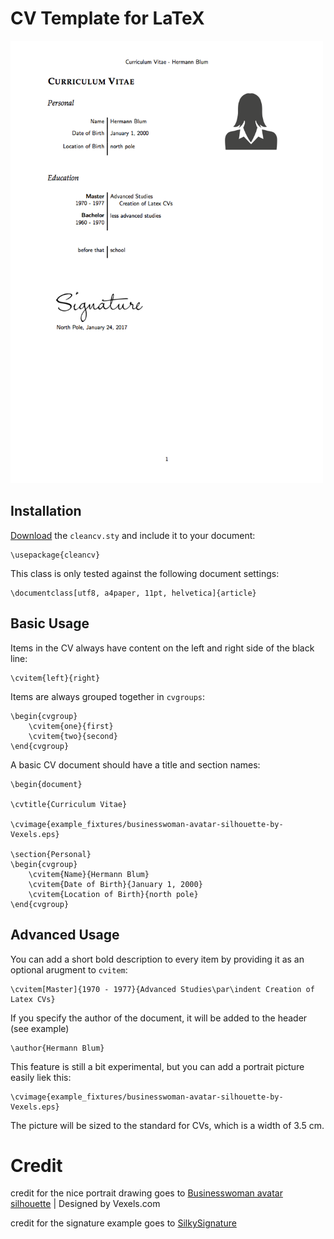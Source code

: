 # CV Template for LaTeX

<img src="https://github.com/hermannsblum/Clean-CV/blob/master/example.png" width="500">

## Installation

[Download](https://raw.githubusercontent.com/hermannsblum/Clean-CV/master/cleancv.sty) the `cleancv.sty` and include it to your document:

    \usepackage{cleancv}

This class is only tested against the following document settings:

    \documentclass[utf8, a4paper, 11pt, helvetica]{article}

## Basic Usage

Items in the CV always have content on the left and right side of the black line:

    \cvitem{left}{right}

Items are always grouped together in `cvgroups`:

    \begin{cvgroup}
        \cvitem{one}{first}
        \cvitem{two}{second}
    \end{cvgroup}

A basic CV document should have a title and section names:

    \begin{document}

    \cvtitle{Curriculum Vitae}

    \cvimage{example_fixtures/businesswoman-avatar-silhouette-by-Vexels.eps}

    \section{Personal}
    \begin{cvgroup}
        \cvitem{Name}{Hermann Blum}
        \cvitem{Date of Birth}{January 1, 2000}
        \cvitem{Location of Birth}{north pole}
    \end{cvgroup}

## Advanced Usage

You can add a short bold description to every item by providing it as an optional arugment to `cvitem`:

    \cvitem[Master]{1970 - 1977}{Advanced Studies\par\indent Creation of Latex CVs}

If you specify the author of the document, it will be added to the header (see example)

    \author{Hermann Blum}


This feature is still a bit experimental, but you can add a portrait picture easily liek this:

    \cvimage{example_fixtures/businesswoman-avatar-silhouette-by-Vexels.eps}

The picture will be sized to the standard for CVs, which is a width of 3.5 cm.

# Credit

credit for the nice portrait drawing goes to [Businesswoman avatar silhouette](https://www.vexels.com/vectors/png-svg/129677/businesswoman-avatar-silhouette) | Designed by Vexels.com

credit for the signature example goes to [SilkySignature](https://github.com/ww6015132/SilkySignature)
